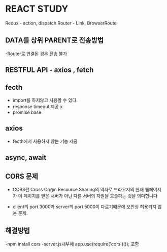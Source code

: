 # REACT STUDY

Redux - action, dispatch
Router - Link, BrowserRoute

## DATA를 상위 PARENT로 전송방법

-Router로 연결된 경우 전송 불가

## RESTFUL API - axios , fetch

## fecth

- import를 하지않고 사용할 수 있다.
- response timeout 제공 x
- promise base

## axios

- fecth에서 사용하지 않는 기능 제공

## async, await

## CORS 문제

- CORS란 Cross Origin Resource Sharing의 약자로 브라우저의 현재 웹페이지가 이 페이지를 받은 서버가 아닌 다른 서버의 자원을 호출하는 것을 의미합니다

- client의 port 3000과 server의 port 5000이 다르기때문에 보안상 허용되지 않는 문제.

## 해결방법

-npm install cors
-server.js내부에 app.use(require('cors')()); 포함
